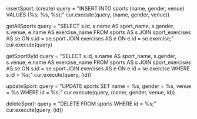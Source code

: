 
insertSport: (create) 
query = "INSERT INTO sports (name, gender, venue)
VALUES (%s, %s, %s);"
cur.execute(query, (name, gender, venue))


getAllSports
query = "SELECT  s.id, s.name AS sport_name, s.gender, s.venue, e.name AS exercise_name
FROM sports AS s
JOIN sport_exercises AS se ON s.id = se.sport
JOIN exercises AS e ON e.id = se.exercise;"
cur.execute(query)


getSportById
query = "SELECT  s.id, s.name AS sport_name, s.gender, s.venue, e.name AS exercise_name
FROM sports AS s
JOIN sport_exercises AS se ON s.id = se.sport
JOIN exercises AS e ON e.id = se.exercise
WHERE s.id = %s;"
cur.execute(query, (id))



updateSport:
query = "UPDATE sports
SET name = %s, gender = %s, venue = %s
WHERE id = %s;"
cur.execute(query, (name, gender, venue, id))


deleteSport:
query = "DELETE FROM sports
WHERE id = %s;"
cur.execute(query, (id))